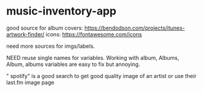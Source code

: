 # music-inventory-app
good source for album covers: https://bendodson.com/projects/itunes-artwork-finder/
icons: https://fontawesome.com/icons

need more sources for imgs/labels. 

NEED reuse single names for variables.
Working with album, Albums, Album, albums variables are easy to fix but annoying.

"<artist> spotify" is a good search to get good quality image of an artist or use their last.fm image page